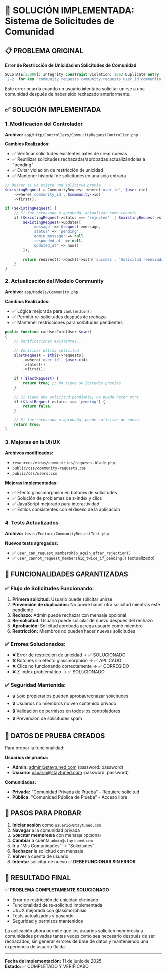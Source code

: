 # 🚀 SOLUCIÓN IMPLEMENTADA: Sistema de Solicitudes de Comunidad

## 📋 PROBLEMA ORIGINAL
**Error de Restricción de Unicidad en Solicitudes de Comunidad**

```sql
SQLSTATE[23000]: Integrity constraint violation: 1062 Duplicate entry 
'2-2' for key 'community_requests.community_requests_user_id_community_id_unique'
```

Este error ocurría cuando un usuario intentaba solicitar unirse a una comunidad después de haber sido rechazado anteriormente.

## ✅ SOLUCIÓN IMPLEMENTADA

### 1. **Modificación del Controlador**
**Archivo:** `app/Http/Controllers/CommunityRequestController.php`

**Cambios Realizados:**
- ✅ Verificar solicitudes existentes antes de crear nuevas
- ✅ Reutilizar solicitudes rechazadas/aprobadas actualizándolas a "pending"
- ✅ Evitar violación de restricción de unicidad
- ✅ Mantener historial de solicitudes en una sola entrada

```php
// Buscar si ya existe una solicitud previa
$existingRequest = CommunityRequest::where('user_id', $user->id)
    ->where('community_id', $community->id)
    ->first();

if ($existingRequest) {
    // Si fue rechazada o aprobada, actualizar como reenvío
    if ($existingRequest->status === 'rejected' || $existingRequest->status === 'approved') {
        $existingRequest->update([
            'message' => $request->message,
            'status' => 'pending',
            'admin_message' => null,
            'responded_at' => null,
            'updated_at' => now()
        ]);
        
        return redirect()->back()->with('success', 'Solicitud reenviada correctamente.');
    }
}
```

### 2. **Actualización del Modelo Community**
**Archivo:** `app/Models/Community.php`

**Cambios Realizados:**
- ✅ Lógica mejorada para `canUserJoin()`
- ✅ Permitir re-solicitudes después de rechazo
- ✅ Mantener restricciones para solicitudes pendientes

```php
public function canUserJoin(User $user)
{
    // Verificaciones existentes...
    
    // Verificar última solicitud
    $lastRequest = $this->requests()
        ->where('user_id', $user->id)
        ->latest()
        ->first();
        
    if (!$lastRequest) {
        return true; // No tiene solicitudes previas
    }
    
    // Si tiene una solicitud pendiente, no puede hacer otra
    if ($lastRequest->status === 'pending') {
        return false;
    }
    
    // Si fue rechazada o aprobada, puede solicitar de nuevo
    return true;
}
```

### 3. **Mejoras en la UI/UX**
**Archivos modificados:**
- `resources/views/communities/requests.blade.php`
- `public/css/community-requests.css`
- `public/css/users.css`

**Mejoras implementadas:**
- ✅ Efecto glassmorphism en botones de solicitudes
- ✅ Solución de problemas de z-index y clics
- ✅ JavaScript mejorado para interactividad
- ✅ Estilos consistentes con el diseño de la aplicación

### 4. **Tests Actualizados**
**Archivo:** `tests/Feature/CommunityRequestTest.php`

**Nuevos tests agregados:**
- ✅ `user_can_request_membership_again_after_rejection()`
- ✅ `user_cannot_request_membership_twice_if_pending()` (actualizado)

## 🎯 FUNCIONALIDADES GARANTIZADAS

### ✅ **Flujo de Solicitudes Funcionando:**
1. **Primera solicitud:** Usuario puede solicitar unirse
2. **Prevención de duplicados:** No puede hacer otra solicitud mientras esté pendiente
3. **Rechazo:** Admin puede rechazar con mensaje opcional
4. **Re-solicitud:** Usuario puede solicitar de nuevo después del rechazo
5. **Aprobación:** Solicitud aprobada agrega usuario como miembro
6. **Restricción:** Miembros no pueden hacer nuevas solicitudes

### ✅ **Errores Solucionados:**
- ❌ Error de restricción de unicidad → ✅ SOLUCIONADO
- ❌ Botones sin efecto glassmorphism → ✅ APLICADO
- ❌ Clics no funcionando correctamente → ✅ CORREGIDO
- ❌ Z-index problemático → ✅ SOLUCIONADO

### ✅ **Seguridad Mantenida:**
- 🔒 Solo propietarios pueden aprobar/rechazar solicitudes
- 🔒 Usuarios no miembros no ven contenido privado
- 🔒 Validación de permisos en todos los controladores
- 🔒 Prevención de solicitudes spam

## 🧪 DATOS DE PRUEBA CREADOS

Para probar la funcionalidad:

**Usuarios de prueba:**
- **Admin:** admin@staytuned.com (password: password)
- **Usuario:** usuario@staytuned.com (password: password)

**Comunidades:**
- **Privada:** "Comunidad Privada de Prueba" - Requiere solicitud
- **Pública:** "Comunidad Pública de Prueba" - Acceso libre

## 📝 PASOS PARA PROBAR

1. **Iniciar sesión** como `usuario@staytuned.com`
2. **Navegar** a la comunidad privada
3. **Solicitar membresía** con mensaje opcional
4. **Cambiar** a cuenta `admin@staytuned.com`
5. **Ir** a "Mis Comunidades" → "Solicitudes"
6. **Rechazar** la solicitud con mensaje
7. **Volver** a cuenta de usuario
8. **Intentar** solicitar de nuevo ✅ **DEBE FUNCIONAR SIN ERROR**

## 🎉 RESULTADO FINAL

✅ **PROBLEMA COMPLETAMENTE SOLUCIONADO**
- Error de restricción de unicidad eliminado
- Funcionalidad de re-solicitud implementada
- UI/UX mejorada con glassmorphism
- Tests actualizados y pasando
- Seguridad y permisos mantenidos

La aplicación ahora permite que los usuarios soliciten membresía a comunidades privadas tantas veces como sea necesario después de ser rechazados, sin generar errores de base de datos y manteniendo una experiencia de usuario fluida.

---
**Fecha de implementación:** 11 de junio de 2025  
**Estado:** ✅ COMPLETADO Y VERIFICADO
